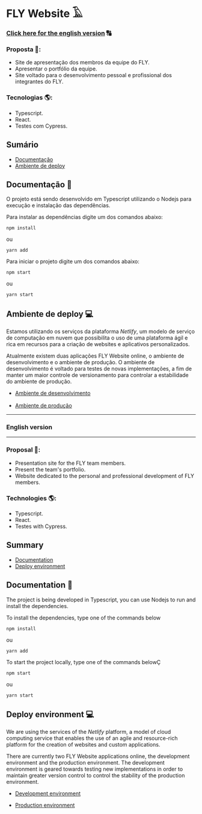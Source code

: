 # FLY Website 𓄿

### [Click here for the english version](#english-version) 🔠

### Proposta 📝: 

- Site de apresentação dos membros da equipe do FLY.
- Apresentar o portfólio da equipe.
- Site voltado para o desenvolvimento pessoal e profissional dos integrantes do FLY.

### Tecnologias 🌎: 

- Typescript.
- React.
- Testes com Cypress.

## Sumário

- [Documentação](#documentação-)
- [Ambiente de deploy](#ambiente-de-deploy-)

## Documentação 📃

  O projeto está sendo desenvolvido em Typescript utilizando o Nodejs para execução e instalação das dependências.

  Para instalar as dependências digite um dos comandos abaixo:

```
npm install
```

ou

```
yarn add
```

  Para iniciar o projeto digite um dos comandos abaixo:

```
npm start
```

ou

```
yarn start
```


## Ambiente de deploy 💻

  Estamos utilizando os serviços da plataforma *Netlify*, um modelo de serviço de computação em nuvem que possibilita o uso de uma plataforma ágil e rica em recursos para a criação de websites e aplicativos personalizados.

  Atualmente existem duas aplicações FLY Website online, o ambiente de desenvolvimento e o ambiente de produção.
  O ambiente de desenvolvimento é voltado para testes de novas implementações, a fim de manter um maior controle de versionamento para controlar a estabilidade do ambiente de produção.

- [Ambiente de desenvolvimento](https://dev-flycoders.netlify.app)

- [Ambiente de produção](https://flycoders.netlify.app/)
ㅤㅤ
ㅤㅤ
ㅤㅤ
---
### English version
---

### Proposal 📝: 

- Presentation site for the FLY team members.
- Present the team's portfolio.
- Website dedicated to the personal and professional development of FLY members.

### Technologies 🌎: 

- Typescript.
- React.
- Testes with Cypress.

## Summary

- [Documentation](#documentation-)
- [Deploy environment](#deploy-environment-)

## Documentation 📃

  The project is being developed in Typescript, you can use Nodejs to run and install the dependencies.

  To install the dependencies, type one of the commands below

```
npm install
```

ou

```
yarn add
```

  To start the project locally, type one of the commands belowÇ

```
npm start
```

ou

```
yarn start
```


## Deploy environment 💻

  We are using the services of the *Netlify* platform, a model of cloud computing service that enables the use of an agile and resource-rich platform for the creation of websites and custom applications.

  There are currently two FLY Website applications online, the development environment and the production environment.
  The development environment is geared towards testing new implementations in order to maintain greater version control to control the stability of the production environment.

- [Development environment](https://dev-flycoders.netlify.app)

- [Production environment](https://flycoders.netlify.app/)
